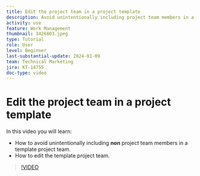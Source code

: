 ```yaml
---
title: Edit the project team in a project template
description: Avoid unintentionally including project team members in a template project team by learning how to edit the template project team.
activity: use
feature: Work Management
thumbnail: 3426803.jpeg
type: Tutorial
role: User
level: Beginner
last-substantial-update: 2024-01-09
team: Technical Marketing
jira: KT-14755
doc-type: video
---
```

# Edit the project team in a project template

In this video you will learn:

* How to avoid unintentionally including **non** project team members in a template project team.
* How to edit the template project team.

>[!VIDEO](https://video.tv.adobe.com/v/3426803/?quality=12&learn=on)
